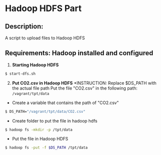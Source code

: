 # Hadoop HDFS Part

## Description:

A script to upload files to Hadoop HDFS

## Requirements: Hadoop installed and configured

1. **Starting Hadoop HDFS**

```bash
$ start-dfs.sh
```

2. **Put CO2.csv in Hadoop HDFS**
   \*INSTRUCTION: Replace $DS_PATH with the actual file path
   Put the file "CO2.csv" in the following path: `/vagrant/tpt/data`

- Create a variable that contains the path of "CO2.csv"

```bash
$ DS_PATH="/vagrant/tpt/data/CO2.csv"
```

- Create folder to put the file in hadoop hdfs

```bash
$ hadoop fs -mkdir -p /tpt/data
```

- Put the file in Hadoop HDFS

```bash
$ hadoop fs -put -f $DS_PATH /tpt/data
```

